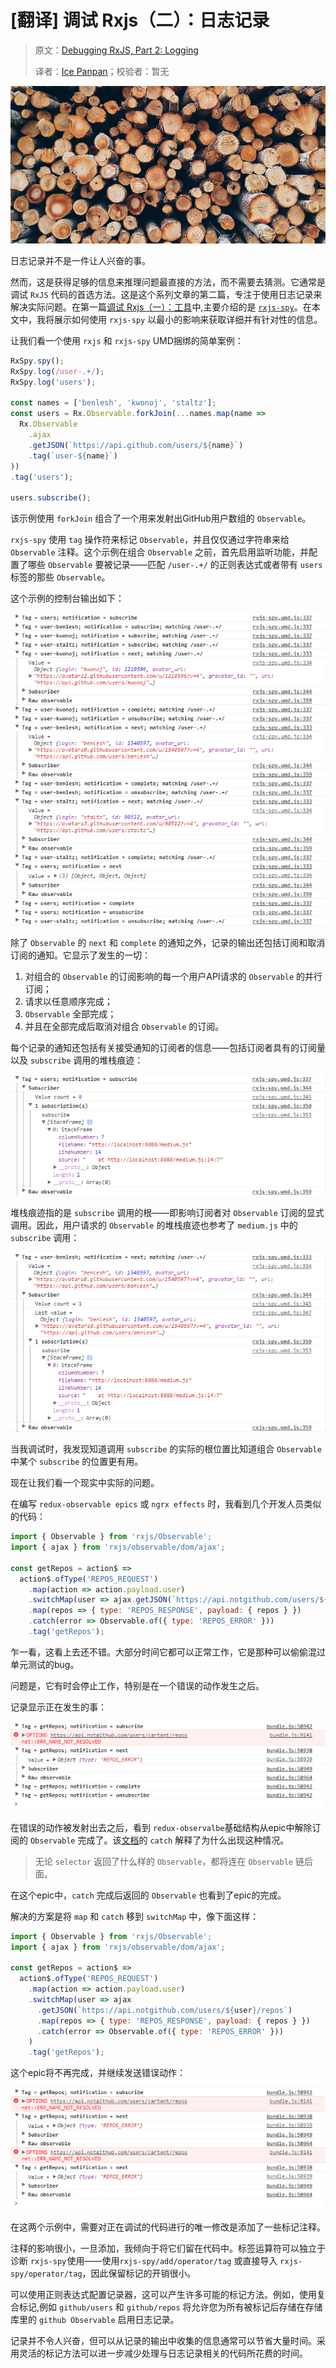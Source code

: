 # [翻译] 调试 Rxjs（二）：日志记录

> 原文：[Debugging RxJS, Part 2: Logging](https://blog.angularindepth.com/debugging-rxjs-part-2-logging-56904459f144)
>
> 译者：[Ice Panpan](https://github.com/TanYiBing)；校验者：暂无

![banner](../assets/17/banner_01.jpeg?raw=true)

日志记录并不是一件让人兴奋的事。

然而，这是获得足够的信息来推理问题最直接的方法，而不需要去猜测。它通常是调试 `RxJS` 代码的首选方法。这是这个系列文章的第二篇，专注于使用日志记录来解决实际问题。在第一篇[调试 Rxjs（一）：工具](./16.[翻译]-调试-Rxjs（一）：工具.md)中,主要介绍的是 [`rxjs-spy`](https://github.com/cartant/rxjs-spy)。在本文中，我将展示如何使用 `rxjs-spy` 以最小的影响来获取详细并有针对性的信息。

让我们看一个使用 `rxjs` 和 `rxjs-spy` UMD捆绑的简单案例：

```js
RxSpy.spy();
RxSpy.log(/user-.+/);
RxSpy.log('users');

const names = ['benlesh', 'kwonoj', 'staltz'];
const users = Rx.Observable.forkJoin(...names.map(name =>
  Rx.Observable
    .ajax
    .getJSON(`https://api.github.com/users/${name}`)
    .tag(`user-${name}`)
))
.tag('users');

users.subscribe();
```

该示例使用 `forkJoin` 组合了一个用来发射出GitHub用户数组的 `Observable`。

`rxjs-spy` 使用 `tag` 操作符来标记 `Observable`，并且仅仅通过字符串来给 `Observable` 注释。这个示例在组合 `Observable` 之前，首先启用监听功能，并配置了哪些 `Observable` 要被记录——匹配 `/user-.+/` 的正则表达式或者带有 `users` 标签的那些 `Observable`。

这个示例的控制台输出如下：

![Console_01](../assets/17/console_01.png?raw=true)

除了 `Observable` 的 `next` 和 `complete` 的通知之外，记录的输出还包括订阅和取消订阅的通知。它显示了发生的一切：

1. 对组合的 `Observable` 的订阅影响的每一个用户API请求的 `Observable` 的并行订阅；
2. 请求以任意顺序完成；
3. `Observable` 全部完成；
4. 并且在全部完成后取消对组合 `Observable` 的订阅。

每个记录的通知还包括有关接受通知的订阅者的信息——包括订阅者具有的订阅量以及 `subscribe` 调用的堆栈痕迹：

![Console_02](../assets/17/console_02.png?raw=true)

堆栈痕迹指的是 `subscribe` 调用的根——即影响订阅者对 `Observable` 订阅的显式调用。因此，用户请求的 `Observable` 的堆栈痕迹也参考了 `medium.js` 中的 `subscribe` 调用：

![Console_03](../assets/17/console_03.png?raw=true)

当我调试时，我发现知道调用 `subscribe` 的实际的根位置比知道组合 `Observable` 中某个 `subscribe` 的位置更有用。

现在让我们看一个现实中实际的问题。

在编写 `redux-observable epics` 或 `ngrx effects` 时，我看到几个开发人员类似的代码：

```js
import { Observable } from 'rxjs/Observable';
import { ajax } from 'rxjs/observable/dom/ajax';

const getRepos = action$ =>
  action$.ofType('REPOS_REQUEST')
    .map(action => action.payload.user)
    .switchMap(user => ajax.getJSON(`https://api.notgithub.com/users/${user}/repos`))
    .map(repos => { type: 'REPOS_RESPONSE', payload: { repos } })
    .catch(error => Observable.of({ type: 'REPOS_ERROR' }))
    .tag('getRepos');
```

乍一看，这看上去还不错。大部分时间它都可以正常工作，它是那种可以偷偷混过单元测试的bug。

问题是，它有时会停止工作，特别是在一个错误的动作发生之后。

记录显示正在发生的事：

![Console_04](../assets/17/console_04.png?raw=true)

在错误的动作被发射出去之后，看到 `redux-observalbe`基础结构从epic中解除订阅的 `Observable` 完成了。该[文档](http://reactivex.io/rxjs/class/es6/Observable.js~Observable.html#instance-method-catch)的 `catch` 解释了为什么出现这种情况。

>无论 `selector` 返回了什么样的 `Observable`，都将连在 `Observable` 链后面。

在这个epic中，`catch` 完成后返回的 `Observable` 也看到了epic的完成。

解决的方案是将 `map` 和 `catch` 移到 `switchMap` 中，像下面这样：

```js
import { Observable } from 'rxjs/Observable';
import { ajax } from 'rxjs/observable/dom/ajax';

const getRepos = action$ =>
  action$.ofType('REPOS_REQUEST')
    .map(action => action.payload.user)
    .switchMap(user => ajax
      .getJSON(`https://api.notgithub.com/users/${user}/repos`)
      .map(repos => { type: 'REPOS_RESPONSE', payload: { repos } })
      .catch(error => Observable.of({ type: 'REPOS_ERROR' }))
    )
    .tag('getRepos');
```

这个epic将不再完成，并继续发送错误动作：

![Console_05](../assets/17/console_05.png?raw=true)

在这两个示例中，需要对正在调试的代码进行的唯一修改是添加了一些标记注释。

注释的影响很小，一旦添加，我倾向于将它们留在代码中。标签运算符可以独立于诊断 `rxjs-spy` 使用——使用`rxjs-spy/add/operator/tag` 或直接导入 `rxjs-spy/operator/tag`，因此保留标记的开销很小。

可以使用正则表达式配置记录器，这可以产生许多可能的标记方法。例如，使用复合标记,例如 `github/users` 和 `github/repos` 将允许您为所有被标记后存储在存储库里的 `github Observable` 启用日志记录。

记录并不令人兴奋，但可以从记录的输出中收集的信息通常可以节省大量时间。采用灵活的标记方法可以进一步减少处理与日志记录相关的代码所花费的时间。